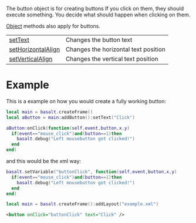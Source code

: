 The button object is for creating buttons If you click on them, they should execute something. You decide what should happen when clicking on them. 

[Object](objects/Object.md) methods also apply for buttons.

|   |   |
|---|---|
|[setText](objects/Button/setText.md)|Changes the button text
|[setHorizontalAlign](objects/Button/setHorizontalAlign.md)|Changes the horizontal text position
|[setVerticalAlign](objects/Button/setVerticalAlign.md)|Changes the vertical text position


# Example
This is a example on how you would create a fully working button:
```lua
local main = basalt.createFrame()
local aButton = main:addButton():setText("Click")

aButton:onClick(function(self,event,button,x,y)
  if(event=="mouse_click")and(button==1)then
    basalt.debug("Left mousebutton got clicked!")
  end
end)
```

and this would be the xml way:
```lua
basalt.setVariable("buttonClick", function(self,event,button,x,y)
  if(event=="mouse_click")and(button==1)then
    basalt.debug("Left mousebutton got clicked!")
  end
end)

local main = basalt.createFrame():addLayout("example.xml")
```
```xml
<button onClick="buttonClick" text="Click" />
```